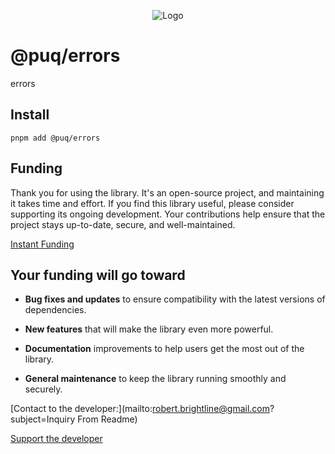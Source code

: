 <p align="center">
  <img src="https://beemood.github.io/puq/libs/errors/assets/favicon.png" alt="Logo" />
</p>

# @puq/errors

errors

## Install

`pnpm add @puq/errors`

## Funding

Thank you for using the library. It's an open-source project, and maintaining it takes time and effort. If you find this library useful, please consider supporting its ongoing development. Your contributions help ensure that the project stays up-to-date, secure, and well-maintained.

[Instant Funding]([)

## Your funding will go toward

- **Bug fixes and updates** to ensure compatibility with the latest versions of dependencies.

- **New features** that will make the library even more powerful.

- **Documentation** improvements to help users get the most out of the library.

- **General maintenance** to keep the library running smoothly and securely.

[Contact to the developer:](mailto:robert.brightline@gmail.com?subject=Inquiry From Readme)

[Support the developer]([)
